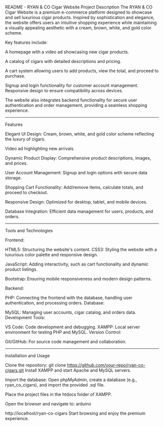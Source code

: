 
README - RYAN & CO Cigar Website
Project Description
The RYAN & CO Cigar Website is a premium e-commerce platform designed to showcase and sell luxurious cigar products. Inspired by sophistication and elegance, the website offers users an intuitive shopping experience while maintaining a visually appealing aesthetic with a cream, brown, white, and gold color scheme.

Key features include:

A homepage with a video ad showcasing new cigar products.

A catalog of cigars with detailed descriptions and pricing.

A cart system allowing users to add products, view the total, and proceed to purchase.

Signup and login functionality for customer account management.
Responsive design to ensure compatibility across devices.

The website also integrates backend functionality for secure user authentication and order management, providing a seamless shopping experience.

----------------------------------------------------------------------------
Features

Elegant UI Design:
Cream, brown, white, and gold color scheme reflecting the luxury of cigars.

Video ad highlighting new arrivals.

Dynamic Product Display:
Comprehensive product descriptions, images, and prices.

User Account Management:
Signup and login options with secure data storage.

Shopping Cart Functionality:
Add/remove items, calculate totals, and proceed to checkout.

Responsive Design:
Optimized for desktop, tablet, and mobile devices.

Database Integration:
Efficient data management for users, products, and orders.


-----------------------------------------------------------------------------
Tools and Technologies

Frontend:

HTML5: Structuring the website's content.
CSS3: Styling the website with a luxurious color palette and responsive design.

JavaScript: Adding interactivity, such as cart functionality and dynamic product listings.

Bootstrap: Ensuring mobile responsiveness and modern design patterns.

Backend:

PHP: Connecting the frontend with the database, handling user authentication, and processing orders.
Database:

MySQL: Managing user accounts, cigar catalog, and orders data.
Development Tools:

VS Code: Code development and debugging.
XAMPP: Local server environment for testing PHP and MySQL.
Version Control:

Git/GitHub: For source code management and collaboration.

-----------------------------------------------------------------------------
Installation and Usage

Clone the repository:
git clone https://github.com/your-repo/ryan-co-cigars.git
Install XAMPP and start Apache and MySQL servers.

Import the database:
Open phpMyAdmin, create a database (e.g., ryan_co_cigars), and import the provided .sql file.

Place the project files in the htdocs folder of XAMPP.

Open the browser and navigate to:
arduino

http://localhost/ryan-co-cigars
Start browsing and enjoy the premium experience.

